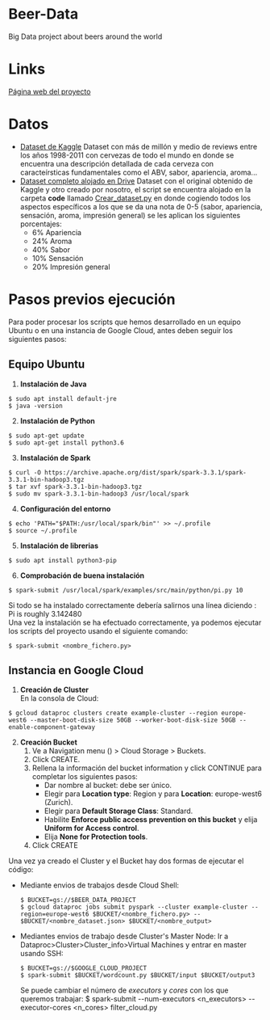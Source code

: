 # Beer-Data
Big Data project about beers around the world

# Links
[Página web del proyecto]()

# Datos
* [Dataset de Kaggle](https://www.kaggle.com/datasets/volodymyrpivoshenko/multi-aspect-beer-reviews)
Dataset con más de millón y medio de reviews entre los años 1998-2011 con cervezas de todo el mundo en donde se encuentra una descripción detallada de cada cerveza con caracteírsticas fundamentales como el ABV, sabor, apariencia, aroma...
* [Dataset completo alojado en Drive](https://drive.google.com/file/d/1vjSE_9jBK57TYwqUhIQ2zHbTSk7UfHPo/view)
Dataset con el original obtenido de Kaggle y otro creado por nosotro, el script se encuentra alojado en la carpeta **code** llamado [Crear_dataset.py](https://github.com/ROGOSE/Beer-Data/blob/main/code/Crear_dataset.py) en donde cogiendo todos los aspectos específicos a los que se da una nota de 0-5 (sabor, apariencia, sensación, aroma, impresión general) se les aplican los siguientes porcentajes:
    * 6% Apariencia
    * 24% Aroma
    * 40% Sabor
    * 10% Sensación
    * 20% Impresión general

# Pasos previos ejecución
Para poder procesar los scripts que hemos desarrollado en un equipo Ubuntu o en una instancia de Google Cloud, antes deben seguir los siguientes pasos:
## Equipo Ubuntu
1. **Instalación de Java**<br />
 ```
 $ sudo apt install default-jre
 $ java -version
 ```
2. **Instalación de Python**
```
$ sudo apt-get update
$ sudo apt-get install python3.6
```
3. **Instalación de Spark**
```
$ curl -O https://archive.apache.org/dist/spark/spark-3.3.1/spark-3.3.1-bin-hadoop3.tgz
$ tar xvf spark-3.3.1-bin-hadoop3.tgz
$ sudo mv spark-3.3.1-bin-hadoop3 /usr/local/spark
```
4. **Configuración del entorno** <br />
```
$ echo 'PATH="$PATH:/usr/local/spark/bin"' >> ~/.profile
$ source ~/.profile
```
5. **Instalación de librerias**
```
$ sudo apt install python3-pip
```
6. **Comprobación de buena instalación**
```
$ spark-submit /usr/local/spark/examples/src/main/python/pi.py 10
```
Si todo se ha instalado correctamente debería salirnos una línea diciendo : Pi is roughly 3.142480  <br />
Una vez la instalación se ha efectuado correctamente, ya podemos ejecutar los scripts del proyecto usando el siguiente comando:
```
$ spark-submit <nombre_fichero.py>
```

## Instancia en Google Cloud
1. **Creación de Cluster**  <br />
En la consola de Cloud:
```
$ gcloud dataproc clusters create example-cluster --region europe-west6 --master-boot-disk-size 50GB --worker-boot-disk-size 50GB --enable-component-gateway
```
2. **Creación Bucket** <br />
   1. Ve a Navigation menu () > Cloud Storage > Buckets.
   2. Click CREATE.
   3. Rellena la información del bucket information y click CONTINUE para completar los siguientes pasos:
         * Dar nombre al bucket: debe ser único.
         * Elegir para <strong>Location type</strong>: Region y para <strong>Location</strong>: europe-west6 (Zurich).
         * Elegir para <strong>Default Storage Class</strong>: Standard.
         * Habilite <strong>Enforce public access prevention on this bucket</strong> y elija <strong>Uniform for Access control</strong>.
         * Elija <strong>None for Protection tools</strong>.
   4. Click CREATE

Una vez ya creado el Cluster y el Bucket hay dos formas de ejecutar el código:
* Mediante envios de trabajos desde Cloud Shell:
  ```
  $ BUCKET=gs://$BEER_DATA_PROJECT
  $ gcloud dataproc jobs submit pyspark --cluster example-cluster --region=europe-west6 $BUCKET/<nombre_fichero.py> -- $BUCKET/<nombre_dataset.json> $BUCKET/<nombre_output>
  ```
* Mediantes envios de trabajo desde Cluster's Master Node:
  Ir a Dataproc>Cluster>Cluster_info>Virtual Machines y entrar en master usando SSH:
  ```
  $ BUCKET=gs://$GOOGLE_CLOUD_PROJECT
  $ spark-submit $BUCKET/wordcount.py $BUCKET/input $BUCKET/output3
  ```
  Se puede cambiar el número de <em>executors</em> y <em>cores</em> con los que queremos trabajar:
  $ spark-submit --num-executors <n_executors> --executor-cores <n_cores> filter_cloud.py
  ```

  
  
